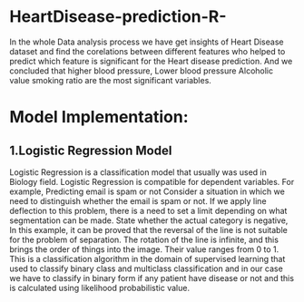 # HeartDisease-prediction-R-
In the whole Data analysis process we have get insights of Heart Disease dataset and find the corelations between different features who helped to predict which feature is significant for the Heart disease prediction. And we concluded that higher blood pressure, Lower blood pressure Alcoholic value smoking ratio are the most significant variables.

# Model Implementation:
## 1.Logistic Regression Model



Logistic Regression is a classification model that usually was used in Biology field. Logistic Regression is compatible for dependent variables.
For example,
Predicting email is spam or not
Consider a situation in which we need to distinguish whether the email is spam or not. If we apply line deflection to this problem, there is a need to set a limit depending on what segmentation can be made. State whether the actual category is negative, In this example, it can be proved that the reversal of the line is not suitable for the problem of separation. The rotation of the line is infinite, and this brings the order of things into the image. Their value ranges from 0 to 1.
This is a classification algorithm in the domain of supervised learning that used to classify binary class and multiclass classification and in our case we have to classify in binary form if any patient have disease or not and this is calculated using likelihood probabilistic value.
